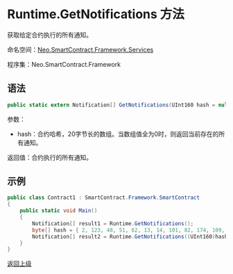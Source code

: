 # Runtime.GetNotifications 方法

获取给定合约执行的所有通知。

命名空间：[Neo.SmartContract.Framework.Services](../index.md)

程序集：Neo.SmartContract.Framework

## 语法

```cs
public static extern Notification[] GetNotifications(UInt160 hash = null)
```

参数：

- hash：合约哈希，20字节长的数组。当数组值全为0时，则返回当前存在的所有通知。

返回值：合约执行的所有通知。

## 示例

```cs
public class Contract1 : SmartContract.Framework.SmartContract
{
    public static void Main()
    {
        Notification[] result1 = Runtime.GetNotifications();
        byte[] hash = { 2, 123, 48, 51, 62, 13, 14, 101, 82, 174, 109, 29, 169, 249, 64, 159, 85, 30, 53, 238};
        Notification[] result2 = Runtime.GetNotifications((UInt160)hash);
    }
}
```

[返回上级](index.md)